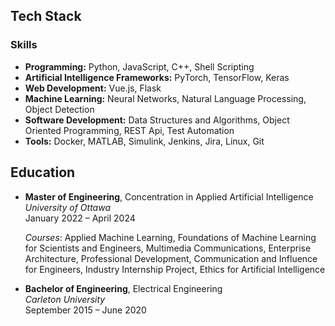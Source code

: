 ## Tech Stack

### Skills
- **Programming:** Python, JavaScript, C++, Shell Scripting
- **Artificial Intelligence Frameworks:** PyTorch, TensorFlow, Keras
- **Web Development:** Vue.js, Flask
- **Machine Learning:** Neural Networks, Natural Language Processing, Object Detection
- **Software Development:** Data Structures and Algorithms, Object Oriented Programming, REST Api, Test Automation
- **Tools:** Docker, MATLAB, Simulink, Jenkins, Jira, Linux, Git

## Education

- **Master of Engineering**, Concentration in Applied Artificial Intelligence  
  *University of Ottawa*  
  January 2022 – April 2024

  *Courses*: Applied Machine Learning, Foundations of Machine Learning for Scientists and Engineers, Multimedia Communications, Enterprise Architecture, Professional Development, Communication and Influence for Engineers, Industry Internship Project, Ethics for Artificial Intelligence

- **Bachelor of Engineering**, Electrical Engineering  
  *Carleton University*  
  September 2015 – June 2020

